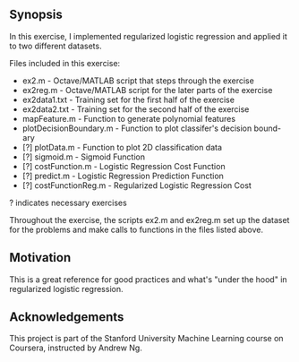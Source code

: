 ## Synopsis
In this exercise, I implemented regularized logistic regression and applied it to two
different datasets.

Files included in this exercise:
- ex2.m - Octave/MATLAB script that steps  through the exercise
- ex2reg.m - Octave/MATLAB script for the later parts of the exercise
- ex2data1.txt - Training set for the first half of the exercise
- ex2data2.txt - Training set for the second half of the exercise
- mapFeature.m - Function to generate polynomial features
- plotDecisionBoundary.m - Function to plot classifer's decision bound-ary
- [?] plotData.m - Function to plot 2D classification data
- [?] sigmoid.m - Sigmoid Function
- [?] costFunction.m - Logistic Regression Cost Function
- [?] predict.m - Logistic Regression Prediction Function
- [?] costFunctionReg.m - Regularized Logistic Regression Cost

? indicates necessary exercises

Throughout the exercise, the scripts ex2.m and ex2reg.m set up the dataset for the problems and make calls to functions in the files listed above.

## Motivation
This is a great reference for good practices and what's "under the hood" in regularized logistic regression.

## Acknowledgements
This project is part of the Stanford University Machine Learning course on Coursera, instructed by Andrew Ng.
